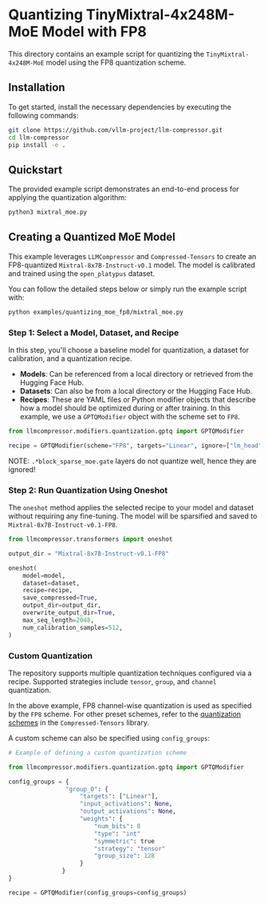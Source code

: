 # Quantizing TinyMixtral-4x248M-MoE Model with FP8

This directory contains an example script for quantizing the `TinyMixtral-4x248M-MoE` model using the FP8 quantization scheme.

## Installation

To get started, install the necessary dependencies by executing the following commands:

```bash
git clone https://github.com/vllm-project/llm-compressor.git
cd llm-compressor
pip install -e .
```

## Quickstart

The provided example script demonstrates an end-to-end process for applying the quantization algorithm:

```bash
python3 mixtral_moe.py
```

## Creating a Quantized MoE Model

This example leverages `LLMCompressor` and `Compressed-Tensors` to create an FP8-quantized `Mixtral-8x7B-Instruct-v0.1` model. The model is calibrated and trained using the `open_platypus` dataset.

You can follow the detailed steps below or simply run the example script with:

```bash
python examples/quantizing_moe_fp8/mixtral_moe.py
```

### Step 1: Select a Model, Dataset, and Recipe

In this step, you'll choose a baseline model for quantization, a dataset for calibration, and a quantization recipe.

- **Models**: Can be referenced from a local directory or retrieved from the Hugging Face Hub.
- **Datasets**: Can also be from a local directory or the Hugging Face Hub.
- **Recipes**: These are YAML files or Python modifier objects that describe how a model should be optimized during or after training. In this example, we use a `GPTQModifier` object with the scheme set to `FP8`.

```python
from llmcompressor.modifiers.quantization.gptq import GPTQModifier

recipe = GPTQModifier(scheme="FP8", targets="Linear", ignore=["lm_head", "re:.*block_sparse_moe.gate"], sequential_update=True)
```

NOTE: `.*block_sparse_moe.gate` layers do not quantize well, hence they are ignored!

### Step 2: Run Quantization Using Oneshot

The `oneshot` method applies the selected recipe to your model and dataset without requiring any fine-tuning. The model will be sparsified and saved to `Mixtral-8x7B-Instruct-v0.1-FP8`.

```python
from llmcompressor.transformers import oneshot

output_dir = "Mixtral-8x7B-Instruct-v0.1-FP8"

oneshot(
    model=model,
    dataset=dataset,
    recipe=recipe,
    save_compressed=True,
    output_dir=output_dir,
    overwrite_output_dir=True,
    max_seq_length=2048,
    num_calibration_samples=512,
)
```

### Custom Quantization

The repository supports multiple quantization techniques configured via a recipe. Supported strategies include `tensor`, `group`, and `channel` quantization.

In the above example, FP8 channel-wise quantization is used as specified by the `FP8` scheme. For other preset schemes, refer to the [quantization schemes](https://github.com/neuralmagic/compressed-tensors/blob/main/src/compressed_tensors/quantization/quant_scheme.py) in the `Compressed-Tensors` library.

A custom scheme can also be specified using `config_groups`:

```python
# Example of defining a custom quantization scheme

from llmcompressor.modifiers.quantization.gptq import GPTQModifier

config_groups = {
                "group_0": {
                    "targets": ["Linear"],
                    "input_activations": None,
                    "output_activations": None,
                    "weights": {
                        "num_bits": 8
                        "type": "int"
                        "symmetric": true
                        "strategy": "tensor"
                        "group_size": 128 
                    }
               }
}

recipe = GPTQModifier(config_groups=config_groups)
```